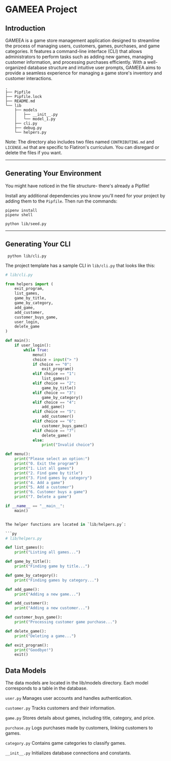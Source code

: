 # GAMEEA Project

## Introduction
GAMEEA is a game store management application designed to streamline the process of managing users, customers, games, purchases, and game categories. It features a command-line interface (CLI) that allows administrators to perform tasks such as adding new games, managing customer information, and processing purchases efficiently. With a well-organized database structure and intuitive user prompts, GAMEEA aims to provide a seamless experience for managing a game store's inventory and customer interactions.




```console
.
├── Pipfile
├── Pipfile.lock
├── README.md
└── lib
    ├── models
    │   ├── __init__.py
    │   └── model_1.py
    ├── cli.py
    ├── debug.py
    └── helpers.py
```

Note: The directory also includes two files named `CONTRIBUTING.md` and
`LICENSE.md` that are specific to Flatiron's curriculum. You can disregard or
delete the files if you want.

---

## Generating Your Environment

You might have noticed in the file structure- there's already a Pipfile!

Install any additional dependencies you know you'll need for your project by
adding them to the `Pipfile`. Then run the commands:

```console
pipenv install
pipenv shell

```
```seed Database
python lib/seed.py
```


---

## Generating Your CLI
``` access the menu
 python lib/cli.py
```

The project template has a sample CLI in `lib/cli.py` that looks like this:

```py
# lib/cli.py

from helpers import (
    exit_program,
    list_games,
    game_by_title,
    game_by_category,
    add_game,
    add_customer,
    customer_buys_game,
    user_login,
    delete_game
)

def main():
    if user_login():
        while True:
            menu()
            choice = input("> ")
            if choice == "0":
                exit_program()
            elif choice == "1":
                list_games()
            elif choice == "2":
                game_by_title()
            elif choice == "3":
                game_by_category()
            elif choice == "4":
                add_game()
            elif choice == "5":
                add_customer()
            elif choice == "6":
                customer_buys_game()
            elif choice == "7":
                delete_game()
            else:
                print("Invalid choice")

def menu():
    print("Please select an option:")
    print("0. Exit the program")
    print("1. List all games")
    print("2. Find game by title")
    print("3. Find games by category")
    print("4. Add a game")
    print("5. Add a customer")
    print("6. Customer buys a game")
    print("7. Delete a game")

if __name__ == "__main__":
    main()


The helper functions are located in `lib/helpers.py`:

```py
# lib/helpers.py

def list_games():
    print("Listing all games...")

def game_by_title():
    print("Finding game by title...")

def game_by_category():
    print("Finding games by category...")

def add_game():
    print("Adding a new game...")

def add_customer():
    print("Adding a new customer...")

def customer_buys_game():
    print("Processing customer game purchase...")

def delete_game():
    print("Deleting a game...")

def exit_program():
    print("Goodbye!")
    exit()

```
## Data Models

The data models are located in the lib/models directory. Each model corresponds to a table in the database.

`user.py`
Manages user accounts and handles authentication.

`customer.py`
Tracks customers and their information.

`game.py`
Stores details about games, including title, category, and price.

`purchase.py`
Logs purchases made by customers, linking customers to games.

`category.py`
Contains game categories to classify games.

`__init__.py`
Initializes database connections and constants.








